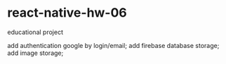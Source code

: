 # react-native-hw-06

educational project

add authentication google by login/email;
add firebase database storage;
add image storage;
